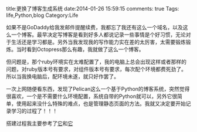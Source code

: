 title:更换了博客生成系统
date:2014-01-26 15:59:15
comments: true 
Tags: life,Python,blog
Category:Life

如果不是GoDaddy给我发邮件提醒续费，我都忘了我还有这么一个域名，以及这么一个博客。最早决定写博客是看到好多人都说记录一些事情是个好习惯，无论对于生活还是学习都是。另外当我发现我的写作能力实在差的太厉害，太需要锻炼锻炼。当时看到Octopress那么有趣，我就做了这么一个博客。

但问题是，那个ruby环境实在太难配置了，我的电脑上总会出现这样或者那样的问题，对ruby版本号有要求，对组件版本号有要求，每次配个环境都费死劲了。所以当我换电脑后，配环境未遂，就只好作罢了。

一次上网随便看东西，发现了Pelican这么一个基于Python的博客系统，突然觉得很喜欢，一个是不需要什么环境配置，系统自带的Python就可以，另外它很简单，使用起来没什么特殊的难点，也是管理静态页面的方法。我就又决定要开始记录学习的过程了！！！

搭建过程我主要参考了[它](http://frantic1048.com/bo-ke-dan-sheng-ji-ji-yu-githubpelicanchuang-jian-bo-ke-de-zheng-ge-guo-cheng.html)和[它](http://blog.csdn.net/buptgshengod/article/details/10228395)